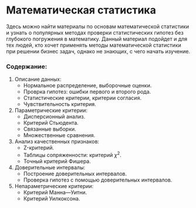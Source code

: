 # Математическая статистика

Здесь можно найти материалы по основам математической статистики и узнать о популярных методах проверки статистических гипотез без глубокого погружения в математику. Данный материал подойдет и для тех людей, кто хочет применять методы математической статистики при решении бизнес задач, однако не знающих, с чего начать изучение.

### Содержание:

1. Описание данных:
    * Нормальное распределение, выборочные оценки.
    * Проврка гипотез: ошибки первого и второго рода.
    * Статистические критерии, критерии согласия.
    * Чувствительность критерия.
2. Параметрические критерии:
    * Дисперсионный анализ.
    * Критерий Стьюдента.
    * Связанные выборки.
    * Множественные сравнения.
3. Анализ качественных признаков:
    * Z-критерий.
    * Таблицы сопряженности: критерий $\chi^2$.
    * Точный критерий Фишера.
4. Доверительные интервалы:
    * Построение доверительных интервалов.
    * Проверка гипотез с помощью доверительных интервалов.
5. Непараметрические критерии:
    * Критерий Манна—Уитни.
    * Критерий Уилкоксона.